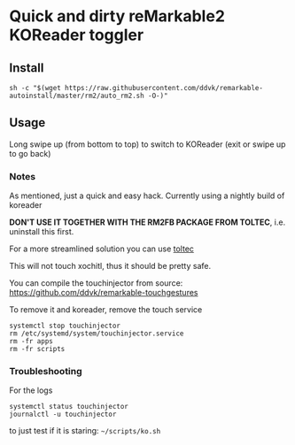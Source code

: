 # Quick and dirty reMarkable2 KOReader toggler

## Install

```
sh -c "$(wget https://raw.githubusercontent.com/ddvk/remarkable-autoinstall/master/rm2/auto_rm2.sh -O-)" 
```

## Usage
Long swipe up (from bottom to top) to switch to KOReader (exit or swipe up to go back)


### Notes

As mentioned, just a quick and easy hack. Currently using a nightly build of koreader

**DON'T USE IT TOGETHER WITH THE RM2FB PACKAGE FROM TOLTEC**, i.e. uninstall this first.


For a more streamlined solution you can use [toltec](https://github.com/toltec-dev)


This will not touch xochitl, thus it should be pretty safe.

You can compile the touchinjector from source: https://github.com/ddvk/remarkable-touchgestures

To remove it and koreader, remove the touch service
```
systemctl stop touchinjector
rm /etc/systemd/system/touchinjector.service
rm -fr apps
rm -fr scripts
```

### Troubleshooting
For the logs
```
systemctl status touchinjector
journalctl -u touchinjector
```

to just test if it is staring: `~/scripts/ko.sh`
